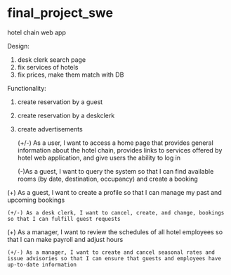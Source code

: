 # final_project_swe
hotel chain web app

Design: 
1. desk clerk search page
2. fix services of hotels
3. fix prices, make them match with DB

Functionality: 
1. create reservation by a guest
2. create reservation by a deskclerk 
3. create advertisements 


    (+/-) As a user, I want to access a home page that provides general information about the hotel chain, provides links to services offered by hotel web application, and give users the ability to log in 
    
   (-)As a guest, I want to query the system so that I can find available rooms (by date, destination, occupancy) and create a booking 
   
  (+) As a guest, I want to create a profile so that I can manage my past and upcoming bookings
  
    (+/-) As a desk clerk, I want to cancel, create, and change, bookings so that I can fulfill guest requests
    
   (+) As a manager, I want to review the schedules of all hotel employees so that I can make payroll and adjust hours
   
   
    (+/-) As a manager, I want to create and cancel seasonal rates and issue advisories so that I can ensure that guests and employees have up-to-date information

